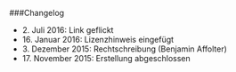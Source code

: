 ###Changelog

* 2\. Juli 2016: Link geflickt
* 16\. Januar 2016: Lizenzhinweis eingefügt
* 3\. Dezember 2015: Rechtschreibung (Benjamin Affolter)
* 17\. November 2015: Erstellung abgeschlossen

